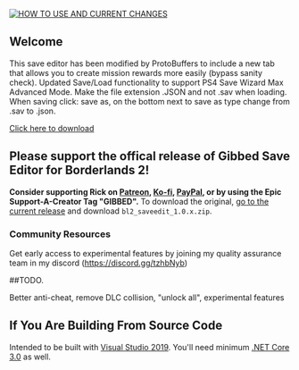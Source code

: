 [![HOW TO USE AND CURRENT CHANGES](https://i9.ytimg.com/vi/OwmUj_7a_YU/mqdefault.jpg?v=64a26ed9&sqp=CLzBj6UG&rs=AOn4CLC5o85FH6zFoKD4VzBvRnbg__9sxg)](https://www.youtube.com/watch?v=OwmUj_7a_YU)
## Welcome

This save editor has been modified by ProtoBuffers to include a new tab that allows you to create mission rewards more easily (bypass sanity check). Updated Save/Load functionality to support PS4 Save Wizard Max Advanced Mode. Make the file extension .JSON and not .sav when loading. When saving click: save as, on the bottom next to save as type change from .sav to .json. 

[Click here to download](https://github.com/xcier/Gibbed.Borderlands2/releases)

## Please  support the offical release of Gibbed Save Editor for Borderlands 2! 
**Consider supporting Rick on [Patreon](https://patreon.com/gibbed), [Ko-fi](https://ko-fi.com/gibbed), [PayPal](https://paypal.me/gibbed), or by using the Epic Support-A-Creator Tag "GIBBED".**
To download the original, [go to the current release](https://github.com/gibbed/Gibbed.Borderlands2/releases/latest) and download `bl2_saveedit_1.0.x.zip`.

### Community Resources

Get early access to experimental features by joining my quality assurance team in my discord (https://discord.gg/tzhbNyb)

##TODO.

Better anti-cheat, remove DLC collision, "unlock all", experimental features

## If You Are Building From Source Code

Intended to be built with [Visual Studio 2019](https://visualstudio.microsoft.com/vs/). You'll need minimum [.NET Core 3.0](https://dotnet.microsoft.com/download/dotnet-core/3.0) as well.
